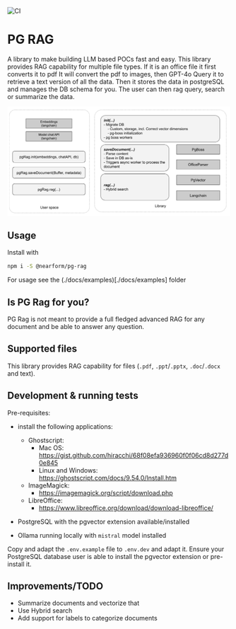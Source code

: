 ![CI](https://github.com/nearform/hub-template/actions/workflows/ci.yml/badge.svg?event=push)

# PG RAG

A library to make building LLM based POCs fast and easy.
This library provides RAG capability for multiple file types.
If it is an office file it first converts it to pdf
It will convert the pdf to images, then GPT-4o Query it to retrieve a text version of all the data.
Then it stores the data in postgreSQL and manages the DB schema for you.
The user can then rag query, search or summarize the data.

![Overview](./docs/overview.png)

## Usage

Install with

```sh
npm i -S @nearform/pg-rag
```

For usage see the (./docs/examples)[./docs/examples] folder

## Is PG Rag for you?

PG Rag is not meant to provide a full fledged advanced RAG for any document and be able to answer any question.

## Supported files

This library provides RAG capability for files (`.pdf`, `.ppt`/`.pptx`, `.doc`/`.docx` and text).

## Development & running tests

Pre-requisites:

- install the following applications:

  - Ghostscript:
    - Mac OS: https://gist.github.com/hiracchi/68f08efa936960f0f06cd8d277d0e845
    - Linux and Windows: https://ghostscript.com/docs/9.54.0/Install.htm
  - ImageMagick:
    - https://imagemagick.org/script/download.php
  - LibreOffice:
    - https://www.libreoffice.org/download/download-libreoffice/

- PostgreSQL with the pgvector extension available/installed
- Ollama running locally with `mistral` model installed

Copy and adapt the `.env.example` file to `.env.dev` and adapt it.
Ensure your PostgreSQL database user is able to install the pgvector extension or pre-install it.

## Improvements/TODO

- Summarize documents and vectorize that
- Use Hybrid search
- Add support for labels to categorize documents
